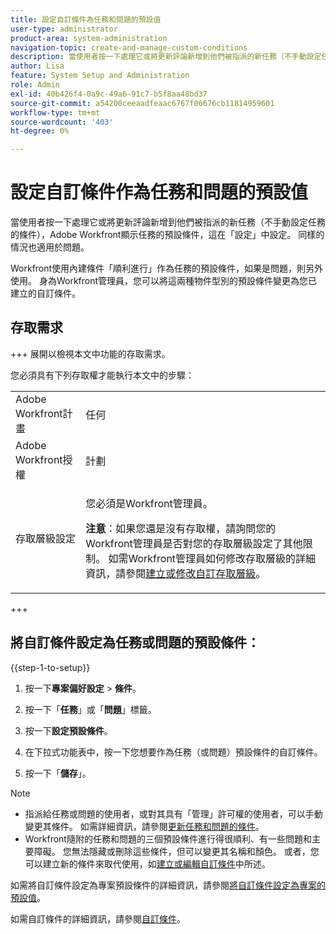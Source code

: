 ```yaml
---
title: 設定自訂條件為任務和問題的預設值
user-type: administrator
product-area: system-administration
navigation-topic: create-and-manage-custom-conditions
description: 當使用者按一下處理它或將更新評論新增到他們被指派的新任務（不手動設定任務的條件），Adobe Workfront顯示任務的預設條件，這在「設定」中設定。 同樣的情況也適用於問題。
author: Lisa
feature: System Setup and Administration
role: Admin
exl-id: 40b426f4-0a9c-49a6-91c7-b5f8aa48bd37
source-git-commit: a54200ceeaadfeaac6767f06676cb11814959601
workflow-type: tm+mt
source-wordcount: '403'
ht-degree: 0%

---
```


# 設定自訂條件作為任務和問題的預設值

當使用者按一下處理它或將更新評論新增到他們被指派的新任務（不手動設定任務的條件），Adobe Workfront顯示任務的預設條件，這在「設定」中設定。 同樣的情況也適用於問題。

Workfront使用內建條件「順利進行」作為任務的預設條件，如果是問題，則另外使用。 身為Workfront管理員，您可以將這兩種物件型別的預設條件變更為您已建立的自訂條件。

## 存取需求

+++ 展開以檢視本文中功能的存取需求。

您必須具有下列存取權才能執行本文中的步驟：

<table style="table-layout:auto"> 
 <col> 
 <col> 
 <tbody> 
  <tr> 
   <td role="rowheader">Adobe Workfront計畫</td> 
   <td>任何</td> 
  </tr> 
  <tr> 
   <td role="rowheader">Adobe Workfront授權</td> 
   <td>計劃</td> 
  </tr> 
  <tr> 
   <td role="rowheader">存取層級設定</td> 
   <td> <p>您必須是Workfront管理員。</p> <p><b>注意</b>：如果您還是沒有存取權，請詢問您的Workfront管理員是否對您的存取層級設定了其他限制。 如需Workfront管理員如何修改存取層級的詳細資訊，請參閱<a href="../../../administration-and-setup/add-users/configure-and-grant-access/create-modify-access-levels.md" class="MCXref xref">建立或修改自訂存取層級</a>。</p> </td> 
  </tr> 
 </tbody> 
</table>

+++

## 將自訂條件設定為任務或問題的預設條件：

{{step-1-to-setup}}

1. 按一下&#x200B;**專案偏好設定** > **條件**。

1. 按一下「**任務**」或「**問題**」標籤。

1. 按一下&#x200B;**設定預設條件**。
1. 在下拉式功能表中，按一下您想要作為任務（或問題）預設條件的自訂條件。
1. 按一下「**儲存**」。

>[!NOTE]
>
>* 指派給任務或問題的使用者，或對其具有「管理」許可權的使用者，可以手動變更其條件。 如需詳細資訊，請參閱[更新任務和問題的條件](../../../manage-work/projects/updating-work-in-a-project/update-condition-for-tasks-and-issues.md)。
>* Workfront隨附的任務和問題的三個預設條件進行得很順利、有一些問題和主要障礙。 您無法隱藏或刪除這些條件，但可以變更其名稱和顏色。 或者，您可以建立新的條件來取代使用，如[建立或編輯自訂條件](../../../administration-and-setup/customize-workfront/create-manage-custom-conditions/create-edit-custom-conditions.md)中所述。
>

如需將自訂條件設定為專案預設條件的詳細資訊，請參閱[將自訂條件設定為專案的預設值](../../../administration-and-setup/customize-workfront/create-manage-custom-conditions/set-custom-condition-default-projects.md)。

如需自訂條件的詳細資訊，請參閱[自訂條件](../../../administration-and-setup/customize-workfront/create-manage-custom-conditions/custom-conditions.md)。
